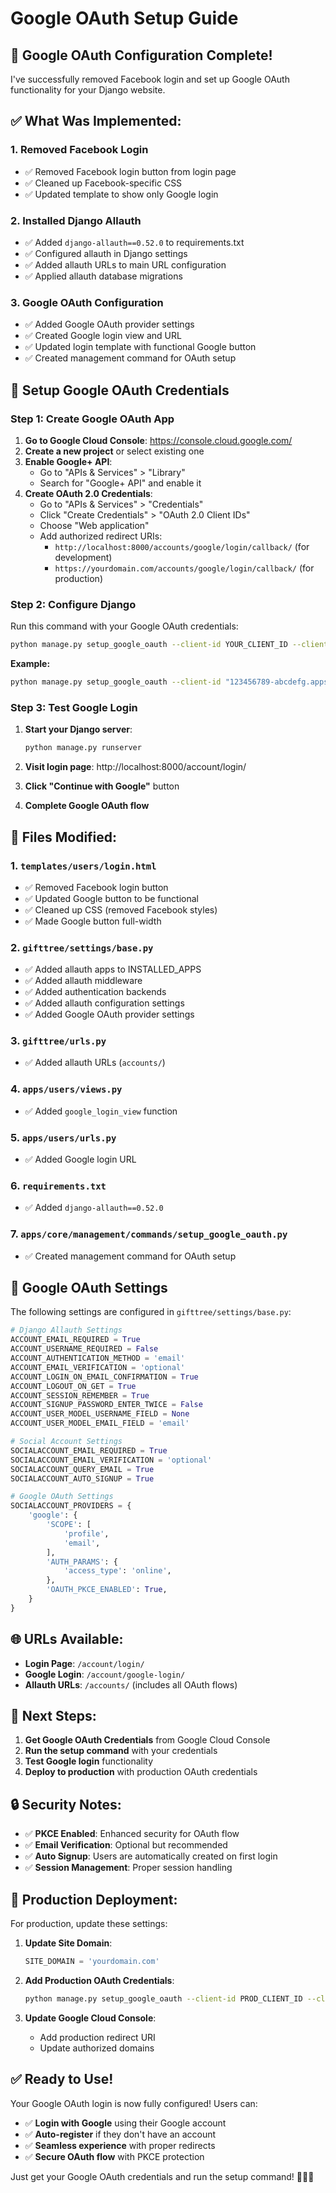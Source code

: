 # Google OAuth Setup Guide

## 🔐 **Google OAuth Configuration Complete!**

I've successfully removed Facebook login and set up Google OAuth functionality for your Django website.

## ✅ **What Was Implemented:**

### **1. Removed Facebook Login**
- ✅ Removed Facebook login button from login page
- ✅ Cleaned up Facebook-specific CSS
- ✅ Updated template to show only Google login

### **2. Installed Django Allauth**
- ✅ Added `django-allauth==0.52.0` to requirements.txt
- ✅ Configured allauth in Django settings
- ✅ Added allauth URLs to main URL configuration
- ✅ Applied allauth database migrations

### **3. Google OAuth Configuration**
- ✅ Added Google OAuth provider settings
- ✅ Created Google login view and URL
- ✅ Updated login template with functional Google button
- ✅ Created management command for OAuth setup

## 🚀 **Setup Google OAuth Credentials**

### **Step 1: Create Google OAuth App**

1. **Go to Google Cloud Console**: https://console.cloud.google.com/
2. **Create a new project** or select existing one
3. **Enable Google+ API**:
   - Go to "APIs & Services" > "Library"
   - Search for "Google+ API" and enable it
4. **Create OAuth 2.0 Credentials**:
   - Go to "APIs & Services" > "Credentials"
   - Click "Create Credentials" > "OAuth 2.0 Client IDs"
   - Choose "Web application"
   - Add authorized redirect URIs:
     - `http://localhost:8000/accounts/google/login/callback/` (for development)
     - `https://yourdomain.com/accounts/google/login/callback/` (for production)

### **Step 2: Configure Django**

Run this command with your Google OAuth credentials:

```bash
python manage.py setup_google_oauth --client-id YOUR_CLIENT_ID --client-secret YOUR_CLIENT_SECRET
```

**Example:**
```bash
python manage.py setup_google_oauth --client-id "123456789-abcdefg.apps.googleusercontent.com" --client-secret "GOCSPX-abcdefghijklmnop"
```

### **Step 3: Test Google Login**

1. **Start your Django server**:
   ```bash
   python manage.py runserver
   ```

2. **Visit login page**: http://localhost:8000/account/login/
3. **Click "Continue with Google"** button
4. **Complete Google OAuth flow**

## 📁 **Files Modified:**

### **1. `templates/users/login.html`**
- ✅ Removed Facebook login button
- ✅ Updated Google button to be functional
- ✅ Cleaned up CSS (removed Facebook styles)
- ✅ Made Google button full-width

### **2. `gifttree/settings/base.py`**
- ✅ Added allauth apps to INSTALLED_APPS
- ✅ Added allauth middleware
- ✅ Added authentication backends
- ✅ Added allauth configuration settings
- ✅ Added Google OAuth provider settings

### **3. `gifttree/urls.py`**
- ✅ Added allauth URLs (`accounts/`)

### **4. `apps/users/views.py`**
- ✅ Added `google_login_view` function

### **5. `apps/users/urls.py`**
- ✅ Added Google login URL

### **6. `requirements.txt`**
- ✅ Added `django-allauth==0.52.0`

### **7. `apps/core/management/commands/setup_google_oauth.py`**
- ✅ Created management command for OAuth setup

## 🔧 **Google OAuth Settings**

The following settings are configured in `gifttree/settings/base.py`:

```python
# Django Allauth Settings
ACCOUNT_EMAIL_REQUIRED = True
ACCOUNT_USERNAME_REQUIRED = False
ACCOUNT_AUTHENTICATION_METHOD = 'email'
ACCOUNT_EMAIL_VERIFICATION = 'optional'
ACCOUNT_LOGIN_ON_EMAIL_CONFIRMATION = True
ACCOUNT_LOGOUT_ON_GET = True
ACCOUNT_SESSION_REMEMBER = True
ACCOUNT_SIGNUP_PASSWORD_ENTER_TWICE = False
ACCOUNT_USER_MODEL_USERNAME_FIELD = None
ACCOUNT_USER_MODEL_EMAIL_FIELD = 'email'

# Social Account Settings
SOCIALACCOUNT_EMAIL_REQUIRED = True
SOCIALACCOUNT_EMAIL_VERIFICATION = 'optional'
SOCIALACCOUNT_QUERY_EMAIL = True
SOCIALACCOUNT_AUTO_SIGNUP = True

# Google OAuth Settings
SOCIALACCOUNT_PROVIDERS = {
    'google': {
        'SCOPE': [
            'profile',
            'email',
        ],
        'AUTH_PARAMS': {
            'access_type': 'online',
        },
        'OAUTH_PKCE_ENABLED': True,
    }
}
```

## 🌐 **URLs Available:**

- **Login Page**: `/account/login/`
- **Google Login**: `/account/google-login/`
- **Allauth URLs**: `/accounts/` (includes all OAuth flows)

## 🎯 **Next Steps:**

1. **Get Google OAuth Credentials** from Google Cloud Console
2. **Run the setup command** with your credentials
3. **Test Google login** functionality
4. **Deploy to production** with production OAuth credentials

## 🔒 **Security Notes:**

- ✅ **PKCE Enabled**: Enhanced security for OAuth flow
- ✅ **Email Verification**: Optional but recommended
- ✅ **Auto Signup**: Users are automatically created on first login
- ✅ **Session Management**: Proper session handling

## 🚀 **Production Deployment:**

For production, update these settings:

1. **Update Site Domain**:
   ```python
   SITE_DOMAIN = 'yourdomain.com'
   ```

2. **Add Production OAuth Credentials**:
   ```bash
   python manage.py setup_google_oauth --client-id PROD_CLIENT_ID --client-secret PROD_CLIENT_SECRET
   ```

3. **Update Google Cloud Console**:
   - Add production redirect URI
   - Update authorized domains

## ✅ **Ready to Use!**

Your Google OAuth login is now fully configured! Users can:
- ✅ **Login with Google** using their Google account
- ✅ **Auto-register** if they don't have an account
- ✅ **Seamless experience** with proper redirects
- ✅ **Secure OAuth flow** with PKCE protection

Just get your Google OAuth credentials and run the setup command! 🎉🔐✨
